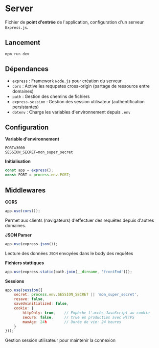 # Server
Fichier de __point d'entrée__ de l'application, configuration d'un serveur `Express.js`.

## Lancement
`npm run dev`

## Dépendances
- `express` : Framework `Node.js` pour création du serveur
- `cors` : Active les requpetes cross-origin (partage de ressource entre domaines)
- `path` : Gestion des chemins de fichiers
- `express-session` : Gestion des session utilisateur (authentification persistantes)
- `dotenv` : Charge les variables d'environnement depuis `.env`

## Configuration
__Variable d'environnement__
```
PORT=3000
SESSION_SECRET=mon_super_secret
```

__Initialisation__
```javascript
const app = express();
const PORT = process.env.PORT;
```

## Middlewares
__CORS__
```javascript
app.use(cors());
```
Permet aux clients (navigateurs) d'effectuer des requêtes depuis d'autres domaines.

__JSON Parser__
```javascript
app.use(express.json());
```
Lecture des données `JSON` envoyées dans le body des requêtes

__Fichiers stattiques__
```javascript
app.use(express.static(path.join(__dirname, 'frontEnd')));
```

__Sessions__
```javascript
app.use(session({
    secret: process.env.SESSION_SECRET || 'mon_super_secret',
    resave: false,
    saveUninitialized: false,
    cookie: { 
        httpOnly: true,    // Empêche l'accès JavaScript au cookie
        secure: false,     // true en production avec HTTPS
        maxAge: 24h        // Durée de vie: 24 heures
    }
}));
```
Gestion session utilisateur pour maintenir la connexion

